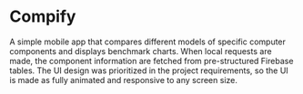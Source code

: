 # Compify
 A simple mobile app that compares different models of specific computer components and displays benchmark charts. When local requests are made, the component information are fetched from pre-structured Firebase tables. The UI design was prioritized in the project requirements, so the UI is made as fully animated and responsive to any screen size.
